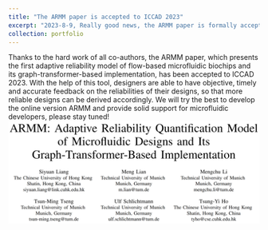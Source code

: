 ```yaml
---
title: "The ARMM paper is accepted to ICCAD 2023"
excerpt: "2023-8-9, Really good news, the ARMM paper is formally accepted to ICCAD this year!<br/><img src='/images/iccad2023.png'>"
collection: portfolio
---
```


Thanks to the hard work of all co-authors, the ARMM paper, which presents the first adaptive reliability model of flow-based microfluidic biochips and its graph-transformer-based implementation, has been accepted to ICCAD 2023. With the help of this tool, designers are able to have objective, timely and accurate feedback on the reliabilities of their designs, so that more reliable designs can be derived accordingly. We will try the best to develop the online version ARMM and provide solid support for microfluidic developers, please stay tuned!
<br/><img src='/images/iccad2023.png'>

